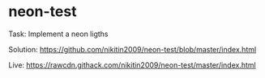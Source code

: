 # neon-test
 Task: Implement a neon ligths
 
 Solution: https://github.com/nikitin2009/neon-test/blob/master/index.html
 
 Live: https://rawcdn.githack.com/nikitin2009/neon-test/master/index.html
